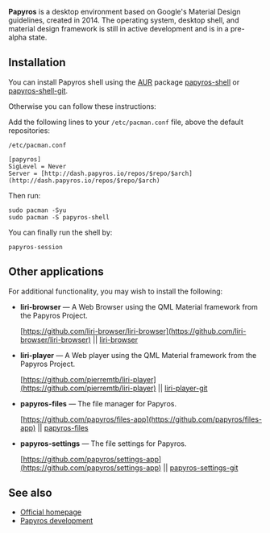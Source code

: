 **Papyros** is a desktop environment based on Google's Material Design guidelines, created in 2014\. The operating system, desktop shell, and material design framework is still in active development and is in a pre-alpha state.

## Installation

You can install Papyros shell using the [AUR](/index.php/AUR "AUR") package [papyros-shell](https://aur.archlinux.org/packages/papyros-shell/) or [papyros-shell-git](https://aur.archlinux.org/packages/papyros-shell-git/).

Otherwise you can follow these instructions:

Add the following lines to your `/etc/pacman.conf` file, above the default repositories:

 `/etc/pacman.conf` 

```
[papyros]
SigLevel = Never
Server = [http://dash.papyros.io/repos/$repo/$arch](http://dash.papyros.io/repos/$repo/$arch)
```

Then run:

```
sudo pacman -Syu
sudo pacman -S papyros-shell

```

You can finally run the shell by:

```
papyros-session

```

## Other applications

For additional functionality, you may wish to install the following:

*   **liri-browser** — A Web Browser using the QML Material framework from the Papyros Project.

	[https://github.com/liri-browser/liri-browser](https://github.com/liri-browser/liri-browser) || [liri-browser](https://aur.archlinux.org/packages/liri-browser/)

*   **liri-player** — A Web player using the QML Material framework from the Papyros Project.

	[https://github.com/pierremtb/liri-player](https://github.com/pierremtb/liri-player) || [liri-player-git](https://aur.archlinux.org/packages/liri-player-git/)

*   **papyros-files** — The file manager for Papyros.

	[https://github.com/papyros/files-app](https://github.com/papyros/files-app) || [papyros-files](https://www.archlinux.org/packages/?name=papyros-files)

*   **papyros-settings** — The file settings for Papyros.

	[https://github.com/papyros/settings-app](https://github.com/papyros/settings-app) || [papyros-settings-git](https://aur.archlinux.org/packages/papyros-settings-git/)

## See also

*   [Official homepage](http://papyros.io)
*   [Papyros development](https://github.com/papyros)